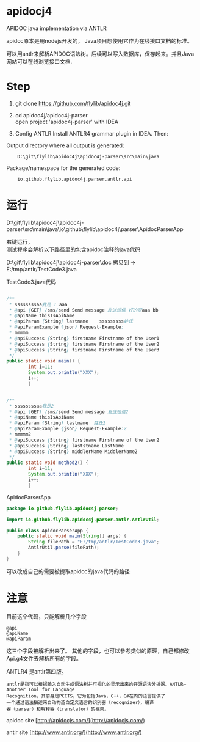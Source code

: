 # apidocj4

APIDOC java implementation via ANTLR

apidoc原本是用nodejs开发的， Java项目想使用它作为在线接口文档的标准。

可以用antlr来解析APIDOC语法树。后续可以写入数据库，保存起来。并且Java网站可以在线浏览接口文档.


# Step

1. git clone https://github.com/flylib/apidoc4j.git
2. cd apidoc4j/apidoc4j-parser   
    open project 'apidoc4j-parser' with IDEA

3. Config ANTLR
Install ANTLR4 grammar plugin in IDEA. Then:

  Output directory where all output is generated: 
```
    D:\git\flylib\apidoc4j\apidoc4j-parser\src\main\java
```

  Package/namespace for the generated code:    
```
    io.github.flylib.apidoc4j.parser.antlr.api
```

# 运行

D:\git\flylib\apidoc4j\apidoc4j-parser\src\main\java\io\github\flylib\apidoc4j\parser\ApidocParserApp

右键运行，  
测试程序会解析以下路径里的包含apidoc注释的java代码

D:\git\flylib\apidoc4j\apidoc4j-parser\doc  拷贝到
-> E:/tmp/antlr/TestCode3.java

TestCode3.java代码
```java

/**
 * ssssssssaa我是 1 aaa
 * @api {GET} /sms/send Send message 发送短信 好的呀aaa bb
 * @apiName thisIsApiName
 * @apiParam {String} lastname    sssssssss姓氏
 * @apiParamExample {json} Request-Example:
 * mmmmm
 * @apiSuccess {String} firstname Firstname of the User1
 * @apiSuccess {String} firstname Firstname of the User2
 * @apiSuccess {String} firstname Firstname of the User3
 */
public static void main() {
		int i=11;
		System.out.println("XXX");
		i++;
		}


/**
 * ssssssssaa我是2
 * @api {GET} /sms/send Send message 发送短信2
 * @apiName thisIsApiName
 * @apiParam {String} lastname  姓氏2
 * @apiParamExample {json} Request-Example:2
 * mmmmm2
 * @apiSuccess {String} firstname Firstname of the User2
 * @apiSuccess {String} laststname LastName
 * @apiSuccess {String} middlerName MiddlerName2
 */
public static void method2() {
		int i=11;
		System.out.println("XXX");
		i++;
		}
```

ApidocParserApp
```java
package io.github.flylib.apidoc4j.parser;

import io.github.flylib.apidoc4j.parser.antlr.AntlrUtil;

public class ApidocParserApp {
    public static void main(String[] args) {
        String filePath = "E:/tmp/antlr/TestCode3.java";
        AntlrUtil.parse(filePath);
    }
}

```
<code></code> 可以改成自己的需要被提取apidoc的java代码的路径


# 注意
目前这个代码，只能解析几个字段
```
@api
@apiName
@apiParam
```
这三个字段被解析出来了。 其他的字段，也可以参考类似的原理，自己都修改Api.g4文件去解析所有的字段。

ANTLR4 是antlr第四版。  
```text
antlr是指可以根据输入自动生成语法树并可视化的显示出来的开源语法分析器。ANTLR—Another Tool for Language
Recognition，其前身是PCCTS，它为包括Java，C++，C#在内的语言提供了
一个通过语法描述来自动构造自定义语言的识别器（recognizer），编译
器（parser）和解释器（translator）的框架。
```
apidoc site
[http://apidocjs.com/](http://apidocjs.com/)

antlr site
[http://www.antlr.org/](http://www.antlr.org/)
